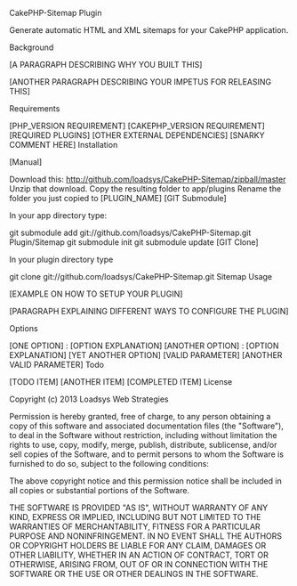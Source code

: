 CakePHP-Sitemap Plugin

Generate automatic HTML and XML sitemaps for your CakePHP application.

Background

[A PARAGRAPH DESCRIBING WHY YOU BUILT THIS]

[ANOTHER PARAGRAPH DESCRIBING YOUR IMPETUS FOR RELEASING THIS]

Requirements

[PHP_VERSION REQUIREMENT]
[CAKEPHP_VERSION REQUIREMENT]
[REQUIRED PLUGINS]
[OTHER EXTERNAL DEPENDENCIES]
[SNARKY COMMENT HERE]
Installation

[Manual]

Download this: http://github.com/loadsys/CakePHP-Sitemap/zipball/master
Unzip that download.
Copy the resulting folder to app/plugins
Rename the folder you just copied to [PLUGIN_NAME]
[GIT Submodule]

In your app directory type:

git submodule add git://github.com/loadsys/CakePHP-Sitemap.git Plugin/Sitemap
git submodule init
git submodule update
[GIT Clone]

In your plugin directory type

git clone git://github.com/loadsys/CakePHP-Sitemap.git Sitemap
Usage

[EXAMPLE ON HOW TO SETUP YOUR PLUGIN]

[PARAGRAPH EXPLAINING DIFFERENT WAYS TO CONFIGURE THE PLUGIN]

Options

[ONE OPTION] : [OPTION EXPLANATION]
[ANOTHER OPTION] : [OPTION EXPLANATION]
[YET ANOTHER OPTION]
[VALID PARAMETER]
[ANOTHER VALID PARAMETER]
Todo

[TODO ITEM]
[ANOTHER ITEM]
[COMPLETED ITEM]
License

Copyright (c) 2013 Loadsys Web Strategies

Permission is hereby granted, free of charge, to any person obtaining a copy
of this software and associated documentation files (the "Software"), to deal
in the Software without restriction, including without limitation the rights
to use, copy, modify, merge, publish, distribute, sublicense, and/or sell
copies of the Software, and to permit persons to whom the Software is
furnished to do so, subject to the following conditions:

The above copyright notice and this permission notice shall be included in
all copies or substantial portions of the Software.

THE SOFTWARE IS PROVIDED "AS IS", WITHOUT WARRANTY OF ANY KIND, EXPRESS OR
IMPLIED, INCLUDING BUT NOT LIMITED TO THE WARRANTIES OF MERCHANTABILITY,
FITNESS FOR A PARTICULAR PURPOSE AND NONINFRINGEMENT. IN NO EVENT SHALL THE
AUTHORS OR COPYRIGHT HOLDERS BE LIABLE FOR ANY CLAIM, DAMAGES OR OTHER
LIABILITY, WHETHER IN AN ACTION OF CONTRACT, TORT OR OTHERWISE, ARISING FROM,
OUT OF OR IN CONNECTION WITH THE SOFTWARE OR THE USE OR OTHER DEALINGS IN
THE SOFTWARE.